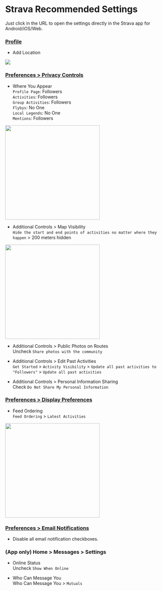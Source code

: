 # Strava Recommended Settings

Just click in the URL to open the settings directly in the Strava app for Android/iOS/Web.

### [Profile](https://www.strava.com/settings/profile)

- Add Location

<p align="left">
<img src="./media/strava-recommended-settings-location.png">
</p>

### [Preferences > Privacy Controls](https://www.strava.com/settings/privacy)

- Where You Appear\
  `Profile Page`: Followers\
  `Activities`: Followers\
  `Group Activities`: Followers\
  `Flybys`: No One\
  `Local Legends`: No One\
  `Mentions`: Followers

<p align="left">
<img src="./media/strava-recommended-settings-privacy-controls.png" width=300>
</p>

- Additional Controls > Map Visibility\
  `Hide the start and end points of activities no matter where they happen` > 200 meters hidden

<p align="left">
<img src="./media/strava-recommended-settings-map-visibility.png" width=300>
</p>

- Additional Controls > Public Photos on Routes\
  Uncheck `Share photos with the community`

- Additional Controls > Edit Past Activities\
  `Get Started` > `Activity Visibility` > `Update all past activities to "Followers"` > `Update all past activities`

- Additional Controls > Personal Information Sharing\
  Check `Do Not Share My Personal Information`

### [Preferences > Display Preferences](https://www.strava.com/settings/display)

- Feed Ordering\
  `Feed Ordering` > `Latest Activities`

<p align="left">
<img src="./media/strava-recommended-settings-feed-ordering.png" width=300>
</p>

### [Preferences > Email Notifications](https://www.strava.com/settings/email)

- Disable all email notification checkboxes.

### (App only) Home > Messages > Settings

- Online Status\
  Uncheck `Show When Online`

- Who Can Message You\
  Who Can Message You > `Mutuals`
